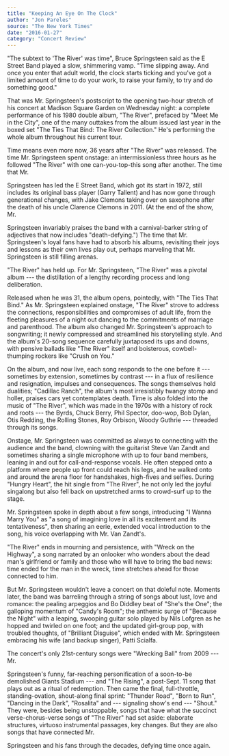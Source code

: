 ```yaml
---
title: "Keeping An Eye On The Clock"
author: "Jon Pareles"
source: "The New York Times"
date: "2016-01-27"
category: "Concert Review"
---
```


"The subtext to 'The River' was time", Bruce Springsteen said as the E Street Band played a slow, shimmering vamp. "Time slipping away. And once you enter that adult world, the clock starts ticking and you've got a limited amount of time to do your work, to raise your family, to try and do something good."

That was Mr. Springsteen's postscript to the opening two-hour stretch of his concert at Madison Square Garden on Wednesday night: a complete performance of his 1980 double album, "The River", prefaced by "Meet Me in the City", one of the many outtakes from the album issued last year in the boxed set "The Ties That Bind: The River Collection." He's performing the whole album throughout his current tour.

Time means even more now, 36 years after "The River" was released. The time Mr. Springsteen spent onstage: an intermissionless three hours as he followed "The River" with one can-you-top-this song after another. The time that Mr.

Springsteen has led the E Street Band, which got its start in 1972, still includes its original bass player (Garry Tallent) and has now gone through generational changes, with Jake Clemons taking over on saxophone after the death of his uncle Clarence Clemons in 2011. (At the end of the show, Mr.

Springsteen invariably praises the band with a carnival-barker string of adjectives that now includes "death-defying.") The time that Mr. Springsteen's loyal fans have had to absorb his albums, revisiting their joys and lessons as their own lives play out, perhaps marveling that Mr. Springsteen is still filling arenas.

"The River" has held up. For Mr. Springsteen, "The River" was a pivotal album --- the distillation of a lengthy recording process and long deliberation.

Released when he was 31, the album opens, pointedly, with "The Ties That Bind." As Mr. Springsteen explained onstage, "The River" strove to address the connections, responsibilities and compromises of adult life, from the fleeting pleasures of a night out dancing to the commitments of marriage and parenthood. The album also changed Mr. Springsteen's approach to songwriting; it newly compressed and streamlined his storytelling style. And the album's 20-song sequence carefully juxtaposed its ups and downs, with pensive ballads like "The River" itself and boisterous, cowbell-thumping rockers like "Crush on You."

On the album, and now live, each song responds to the one before it --- sometimes by extension, sometimes by contrast --- in a flux of resilience and resignation, impulses and consequences. The songs themselves hold dualities; "Cadillac Ranch", the album's most irresistibly twangy stomp and holler, praises cars yet contemplates death. Time is also folded into the music of "The River", which was made in the 1970s with a history of rock and roots --- the Byrds, Chuck Berry, Phil Spector, doo-wop, Bob Dylan, Otis Redding, the Rolling Stones, Roy Orbison, Woody Guthrie --- threaded through its songs.

Onstage, Mr. Springsteen was committed as always to connecting with the audience and the band, clowning with the guitarist Steve Van Zandt and sometimes sharing a single microphone with up to four band members, leaning in and out for call-and-response vocals. He often stepped onto a platform where people up front could reach his legs, and he walked onto and around the arena floor for handshakes, high-fives and selfies. During "Hungry Heart", the hit single from "The River", he not only led the joyful singalong but also fell back on upstretched arms to crowd-surf up to the stage.

Mr. Springsteen spoke in depth about a few songs, introducing "I Wanna Marry You" as "a song of imagining love in all its excitement and its tentativeness", then sharing an eerie, extended vocal introduction to the song, his voice overlapping with Mr. Van Zandt's.

"The River" ends in mourning and persistence, with "Wreck on the Highway", a song narrated by an onlooker who wonders about the dead man's girlfriend or family and those who will have to bring the bad news: time ended for the man in the wreck, time stretches ahead for those connected to him.

But Mr. Springsteen wouldn't leave a concert on that doleful note. Moments later, the band was barreling through a string of songs about lust, love and romance: the pealing arpeggios and Bo Diddley beat of "She's the One"; the galloping momentum of "Candy's Room"; the anthemic surge of "Because the Night" with a leaping, swooping guitar solo played by Nils Lofgren as he hopped and twirled on one foot; and the updated girl-group pop, with troubled thoughts, of "Brilliant Disguise", which ended with Mr. Springsteen embracing his wife (and backup singer), Patti Scialfa.

The concert's only 21st-century songs were "Wrecking Ball" from 2009 --- Mr.

Springsteen's funny, far-reaching personification of a soon-to-be demolished Giants Stadium --- and "The Rising", a post-Sept. 11 song that plays out as a ritual of redemption. Then came the final, full-throttle, standing-ovation, shout-along final sprint: "Thunder Road", "Born to Run", "Dancing in the Dark", "Rosalita" and --- signaling show's end --- "Shout." They were, besides being unstoppable, songs that have what the succinct verse-chorus-verse songs of "The River" had set aside: elaborate structures, virtuoso instrumental passages, key changes. But they are also songs that have connected Mr.

Springsteen and his fans through the decades, defying time once again.